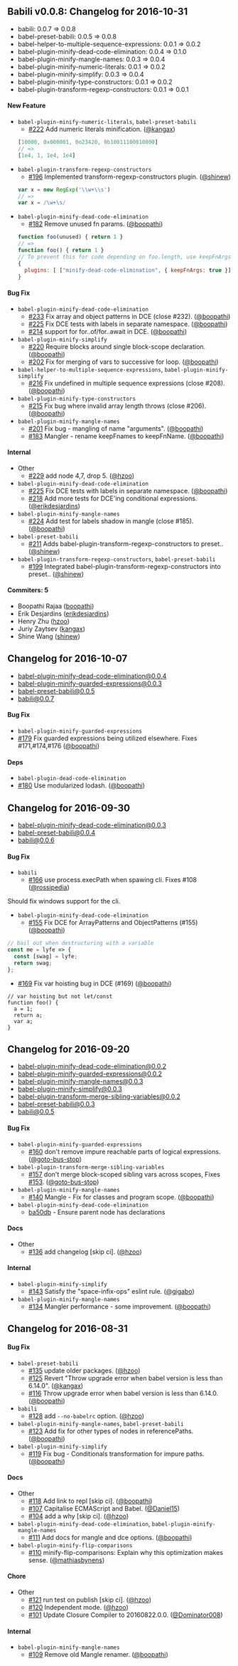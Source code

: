## Babili v0.0.8: Changelog for 2016-10-31

- babili: 0.0.7 => 0.0.8
- babel-preset-babili: 0.0.5 => 0.0.8
- babel-helper-to-multiple-sequence-expressions: 0.0.1 => 0.0.2
- babel-plugin-minify-dead-code-elimination: 0.0.4 => 0.1.0
- babel-plugin-minify-mangle-names: 0.0.3 => 0.0.4
- babel-plugin-minify-numeric-literals: 0.0.1 => 0.0.2
- babel-plugin-minify-simplify: 0.0.3 => 0.0.4
- babel-plugin-minify-type-constructors: 0.0.1 => 0.0.2
- babel-plugin-transform-regexp-constructors: 0.0.1 => 0.0.1

#### New Feature
* `babel-plugin-minify-numeric-literals`, `babel-preset-babili`
  * [#222](https://github.com/babel/babili/pull/222) Add numeric literals minification. ([@kangax](https://github.com/kangax))
  ```js
  [10000, 0x000001, 0o23420, 0b10011100010000]
  // =>
  [1e4, 1, 1e4, 1e4]
  ```
* `babel-plugin-transform-regexp-constructors`
  * [#196](https://github.com/babel/babili/pull/196) Implemented transform-regexp-constructors plugin. ([@shinew](https://github.com/shinew))
  ```js
  var x = new RegExp('\\w+\\s')
  // =>
  var x = /\w+\s/
  ```
* `babel-plugin-minify-dead-code-elimination`
  * [#182](https://github.com/babel/babili/pull/182) Remove unused fn params. ([@boopathi](https://github.com/boopathi))
  ```js
  function foo(unused) { return 1 }
  // =>
  function foo() { return 1 }
  // To prevent this for code depending on foo.length, use keepFnArgs: true
  {
    plugins: [ ["minify-dead-code-elimination", { keepFnArgs: true }] ]
  }
  ```

#### Bug Fix
* `babel-plugin-minify-dead-code-elimination`
  * [#233](https://github.com/babel/babili/pull/233) Fix array and object patterns in DCE (close #232). ([@boopathi](https://github.com/boopathi))
  * [#225](https://github.com/babel/babili/pull/225) Fix DCE tests with labels in separate namespace. ([@boopathi](https://github.com/boopathi))
  * [#214](https://github.com/babel/babili/pull/214) support for for..of/for..await in DCE. ([@boopathi](https://github.com/boopathi))
* `babel-plugin-minify-simplify`
  * [#220](https://github.com/babel/babili/pull/220) Require blocks around single block-scope declaration. ([@boopathi](https://github.com/boopathi))
  * [#202](https://github.com/babel/babili/pull/202) Fix for merging of vars to successive for loop. ([@boopathi](https://github.com/boopathi))
* `babel-helper-to-multiple-sequence-expressions`, `babel-plugin-minify-simplify`
  * [#216](https://github.com/babel/babili/pull/216) Fix undefined in multiple sequence expressions (close #208). ([@boopathi](https://github.com/boopathi))
* `babel-plugin-minify-type-constructors`
  * [#215](https://github.com/babel/babili/pull/215) Fix bug where invalid array length throws (close #206). ([@boopathi](https://github.com/boopathi))
* `babel-plugin-minify-mangle-names`
  * [#201](https://github.com/babel/babili/pull/201) Fix bug - mangling of name "arguments". ([@boopathi](https://github.com/boopathi))
  * [#183](https://github.com/babel/babili/pull/183) Mangler - rename keepFnames to keepFnName. ([@boopathi](https://github.com/boopathi))

#### Internal
* Other
  * [#229](https://github.com/babel/babili/pull/229) add node 4,7, drop 5. ([@hzoo](https://github.com/hzoo))
* `babel-plugin-minify-dead-code-elimination`
  * [#225](https://github.com/babel/babili/pull/225) Fix DCE tests with labels in separate namespace. ([@boopathi](https://github.com/boopathi))
  * [#218](https://github.com/babel/babili/pull/218) Add more tests for DCE'ing conditional expressions. ([@erikdesjardins](https://github.com/erikdesjardins))
* `babel-plugin-minify-mangle-names`
  * [#224](https://github.com/babel/babili/pull/224) Add test for labels shadow in mangle (close #185). ([@boopathi](https://github.com/boopathi))
* `babel-preset-babili`
  * [#211](https://github.com/babel/babili/pull/211) Adds babel-plugin-transform-regexp-constructors to preset.. ([@shinew](https://github.com/shinew))
* `babel-plugin-transform-regexp-constructors`, `babel-preset-babili`
  * [#199](https://github.com/babel/babili/pull/199) Integrated babel-plugin-transform-regexp-constructors into preset.. ([@shinew](https://github.com/shinew))

#### Commiters: 5
- Boopathi Rajaa ([boopathi](https://github.com/boopathi))
- Erik Desjardins ([erikdesjardins](https://github.com/erikdesjardins))
- Henry Zhu ([hzoo](https://github.com/hzoo))
- Juriy Zaytsev ([kangax](https://github.com/kangax))
- Shine Wang ([shinew](https://github.com/shinew))

## Changelog for 2016-10-07

- babel-plugin-minify-dead-code-elimination@0.0.4
- babel-plugin-minify-guarded-expressions@0.0.3
- babel-preset-babili@0.0.5
- babili@0.0.7

#### Bug Fix

* `babel-plugin-minify-guarded-expressions`
 * [#179](https://github.com/babel/babili/pull/179) Fix guarded expressions being utilized elsewhere. Fixes #171,#174,#176 ([@boopathi](https://github.com/boopathi))

#### Deps

* `babel-plugin-dead-code-elimination`
 * [#180](https://github.com/babel/babili/pull/180) Use modularized lodash. ([@boopathi](https://github.com/boopathi))

## Changelog for 2016-09-30

 - babel-plugin-minify-dead-code-elimination@0.0.3
 - babel-preset-babili@0.0.4
 - babili@0.0.6

#### Bug Fix

* `babili`
  * [#166](https://github.com/babel/babili/pull/166) use process.execPath when spawing cli. Fixes #108 ([@rossipedia](https://github.com/rossipedia))

Should fix windows support for the cli.

* `babel-plugin-minify-dead-code-elimination`
  * [#155](https://github.com/babel/babili/pull/155) Fix DCE for ArrayPatterns and ObjectPatterns (#155) ([@boopathi](https://github.com/boopathi))

```js
// bail out when destructuring with a variable
const me = lyfe => {
  const [swag] = lyfe;
  return swag;
};
 ```

* [#169](https://github.com/babel/babili/pull/169) Fix var hoisting bug in DCE (#169) ([@boopathi](https://github.com/boopathi))

```
// var hoisting but not let/const
function foo() {
  a = 1;
  return a;
  var a;
}
 ```

## Changelog for 2016-09-20

- babel-plugin-minify-dead-code-elimination@0.0.2
- babel-plugin-minify-guarded-expressions@0.0.2
- babel-plugin-minify-mangle-names@0.0.3
- babel-plugin-minify-simplify@0.0.3
- babel-plugin-transform-merge-sibling-variables@0.0.2
- babel-preset-babili@0.0.3
- babili@0.0.5

#### Bug Fix
* `babel-plugin-minify-guarded-expressions`
  * [#160](https://github.com/babel/babili/pull/160) don't remove impure reachable parts of logical expressions. ([@goto-bus-stop](https://github.com/goto-bus-stop))
* `babel-plugin-transform-merge-sibling-variables`
  * [#157](https://github.com/babel/babili/pull/157) don't merge block-scoped sibling vars across scopes, Fixes [#153](https://github.com/babel/babili/issues/153). ([@goto-bus-stop](https://github.com/goto-bus-stop))
* `babel-plugin-minify-mangle-names`
  * [#140](https://github.com/babel/babili/pull/140) Mangle - Fix for classes and program scope. ([@boopathi](https://github.com/boopathi))
* `babel-plugin-minify-dead-code-elimination`
  * [ba50db](https://github.com/babel/babili/commit/ba50db58d8c366302e1f23ad1f30f5a5fe182f45) - Ensure parent node has declarations

#### Docs
* Other
  * [#136](https://github.com/babel/babili/pull/136) add changelog [skip ci]. ([@hzoo](https://github.com/hzoo))

#### Internal
* `babel-plugin-minify-simplify`
  * [#143](https://github.com/babel/babili/pull/143) Satisfy the "space-infix-ops" eslint rule. ([@gigabo](https://github.com/gigabo))
* `babel-plugin-minify-mangle-names`
  * [#134](https://github.com/babel/babili/pull/134) Mangler performance - some improvement. ([@boopathi](https://github.com/boopathi))

## Changelog for 2016-08-31

#### Bug Fix
* `babel-preset-babili`
  * [#135](https://github.com/babel/babili/pull/135) update older packages. ([@hzoo](https://github.com/hzoo))
  * [#125](https://github.com/babel/babili/pull/125) Revert "Throw upgrade error when babel version is less than 6.14.0". ([@kangax](https://github.com/kangax))
  * [#116](https://github.com/babel/babili/pull/116) Throw upgrade error when babel version is less than 6.14.0. ([@boopathi](https://github.com/boopathi))
* `babili`
  * [#128](https://github.com/babel/babili/pull/128) add `--no-babelrc` option. ([@hzoo](https://github.com/hzoo))
* `babel-plugin-minify-mangle-names`, `babel-preset-babili`
  * [#123](https://github.com/babel/babili/pull/123) Add fix for other types of nodes in referencePaths. ([@boopathi](https://github.com/boopathi))
* `babel-plugin-minify-simplify`
  * [#119](https://github.com/babel/babili/pull/119) Fix bug - Conditionals transformation for impure paths. ([@boopathi](https://github.com/boopathi))

#### Docs
* Other
  * [#118](https://github.com/babel/babili/pull/118) Add link to repl [skip ci]. ([@boopathi](https://github.com/boopathi))
  * [#107](https://github.com/babel/babili/pull/107) Capitalise ECMAScript and Babel. ([@Daniel15](https://github.com/Daniel15))
  * [#104](https://github.com/babel/babili/pull/104) add a why [skip ci]. ([@hzoo](https://github.com/hzoo))
* `babel-plugin-minify-dead-code-elimination`, `babel-plugin-minify-mangle-names`
  * [#111](https://github.com/babel/babili/pull/111) Add docs for mangle and dce options. ([@boopathi](https://github.com/boopathi))
* `babel-plugin-minify-flip-comparisons`
  * [#110](https://github.com/babel/babili/pull/110) minify-flip-comparisons: Explain why this optimization makes sense. ([@mathiasbynens](https://github.com/mathiasbynens))

#### Chore
* Other
  * [#121](https://github.com/babel/babili/pull/121) run test on publish [skip ci]. ([@hzoo](https://github.com/hzoo))
  * [#120](https://github.com/babel/babili/pull/120) Independent mode. ([@hzoo](https://github.com/hzoo))
  * [#101](https://github.com/babel/babili/pull/101) Update Closure Compiler to 20160822.0.0. ([@Dominator008](https://github.com/Dominator008))

#### Internal
* `babel-plugin-minify-mangle-names`
  * [#109](https://github.com/babel/babili/pull/109) Remove old Mangle renamer. ([@boopathi](https://github.com/boopathi))
